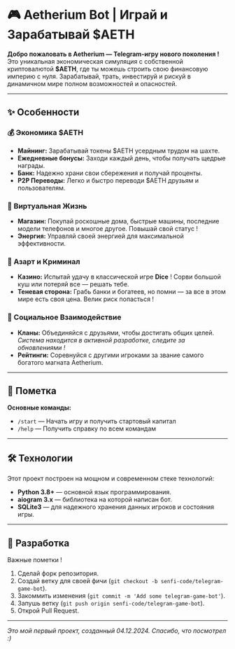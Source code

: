 # 🎮 Aetherium Bot | Играй и Зарабатывай $AETH

**Добро пожаловать в Aetherium — Telegram-игру нового поколения !** Это уникальная экономическая симуляция с собственной криптовалютой **$AETH**, где ты можешь строить свою финансовую империю с нуля. Зарабатывай, трать, инвестируй и рискуй в динамичном мире полном возможностей и опасностей.

---

## ✨ Особенности

### 💰 Экономика $AETH
- **Майнинг:** Зарабатывай токены $AETH усердным трудом на шахте.
- **Ежедневные бонусы:** Заходи каждый день, чтобы получать щедрые награды.
- **Банк:** Надежно храни свои сбережения и получай проценты.
- **P2P Переводы:** Легко и быстро переводи $AETH друзьям и пользователям.

### 🏡 Виртуальная Жизнь
- **Магазин:** Покупай роскошные дома, быстрые машины, последние модели телефонов и многое другое. Повышай свой статус !
- **Энергия:** Управляй своей энергией для максимальной эффективности.

### 🎲 Азарт и Криминал
- **Казино:** Испытай удачу в классической игре **Dice** ! Сорви большой куш или потеряй все — решать тебе.
- **Теневая сторона:** Грабь банки и богатеев, но помни — за все в этом мире есть своя цена. Велик риск попасться !

### 👥 Социальное Взаимодействие
- **Кланы:** Объединяйся с друзьями, чтобы достигать общих целей. *Система находится в активной разработке, следите за обновлениями !*
- **Рейтинги:** Соревнуйся с другими игроками за звание самого богатого магната Aetherium.

---

## 🚀 Пометка

**Основные команды:**
- `/start` — Начать игру и получить стартовый капитал
- `/help` — Получить справку по всем командам

---

## 🛠 Технологии

Этот проект построен на мощном и современном стеке технологий:

* **Python 3.8+** — основной язык программирования.
* **aiogram 3.x** — библиотека на которой написан бот.
* **SQLite3** — для надежного хранения данных игроков и состояния игры.

---

## 🤝 Разработка

Важные пометки !

1. Сделай форк репозитория.
2. Создай ветку для своей фичи (`git checkout -b senfi-code/telegram-game-bot`).
3. Закоммить изменения (`git commit -m 'Add some telegram-game-bot'`).
4. Запушь ветку (`git push origin senfi-code/telegram-game-bot`).
5. Открой Pull Request.

---

*Это мой первый проект, созданный 04.12.2024. Спасибо, что посмотрел :)*
